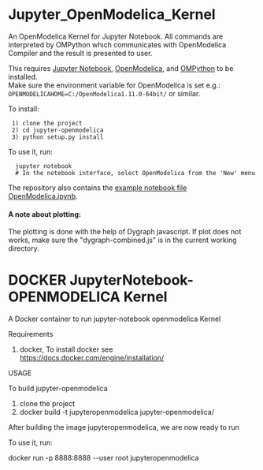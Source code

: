 # Jupyter_OpenModelica_Kernel
An OpenModelica Kernel for Jupyter Notebook. 
All commands are interpreted by OMPython which communicates with OpenModelica Compiler and the result is presented to user.

This requires [Jupyter Notebook](https://jupyter.readthedocs.org/en/latest/install.html), [OpenModelica](https://openmodelica.org), and [OMPython](https://github.com/OpenModelica/OMPython) to be installed.  
Make sure the environment variable for OpenModelica is set e.g.:  
`OPENMODELICAHOME=C:/OpenModelica1.11.0-64bit/` or similar.  

To install:

     1) clone the project
     2) cd jupyter-openmodelica
     3) python setup.py install

To use it, run:

      jupyter notebook
      # In the notebook interface, select OpenModelica from the 'New' menu

The repository also contains the [example notebook file OpenModelica.ipynb](https://github.com/OpenModelica/jupyter-openmodelica/blob/master/OpenModelica.ipynb).

#### A note about plotting:
The plotting is done with the help of Dygraph javascript. If plot does not works, make sure 
the "dygraph-combined.js" is in the current working directory.

# DOCKER JupyterNotebook-OPENMODELICA Kernel

A Docker container to run jupyter-notebook openmodelica Kernel

Requirements

  1. docker, To install docker see https://docs.docker.com/engine/installation/

USAGE

  To build jupyter-openmodelica 

  1. clone the project
  3. docker build -t jupyteropenmodelica jupyter-openmodelica/ 
  
  After building the image jupyteropenmodelica, we are now ready to run 

To use it, run:

  docker run -p 8888:8888 --user root jupyteropenmodelica
   

